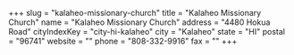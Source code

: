 +++
slug = "kalaheo-missionary-church"
title = "Kalaheo Missionary Church"
name = "Kalaheo Missionary Church"
address = "4480 Hokua Road"
cityIndexKey = "city-hi-kalaheo"
city = "Kalaheo"
state = "HI"
postal = "96741"
website = ""
phone = "808-332-9916"
fax = ""
+++
